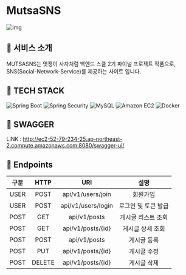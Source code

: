 # MutsaSNS

![img](https://42place.innovationacademy.kr/wp-content/uploads/2020/09/likelion.png)

## 💬 서비스 소개
MUTSASNS는 멋쟁이 사자처럼 백엔드 스쿨 2기 파이널 프로젝트 작품으로, SNS(Social-Network-Service)를 제공하는 사이트 입니다.

## 🔨 TECH STACK

![Spring Boot](https://img.shields.io/badge/spring_boot-6DB33F?style=for-the-badge&logo=Springboot&logoColor=white)
![Spring Security](https://img.shields.io/badge/spring_security-6DB33F?style=for-the-badge&logo=SpringSecurity&logoColor=white)
![MySQL](https://img.shields.io/badge/MYSQL-4479A1?style=for-the-badge&logo=MySQL&logoColor=white)
![Amazon EC2](https://img.shields.io/badge/Amazon_EC2-FF9900?style=for-the-badge&logo=AmazonEC2&logoColor=white)
![Docker](https://img.shields.io/badge/Docker-2496ED?style=for-the-badge&logo=Docker&logoColor=white)


## 📃 SWAGGER
LINK : http://ec2-52-79-234-25.ap-northeast-2.compute.amazonaws.com:8080/swagger-ui/

## 📔 Endpoints
|  구분  |  HTTP  |        URI         | 설명 |
|:----:|:------:|:------------------:|:-----------------------------:|
| USER |  POST  | api/v1/users/join  | 회원가입
| USER |  POST  | api/v1/users/login | 로그인 및 토큰 발급
| POST |  GET   |    api/v1/posts    | 게시글 리스트 조회
| POST |  GET   | api/v1/posts/{id}  | 게시글 상세 조회
| POST |  POST  |    api/v1/posts    | 게시글 등록
| POST |  PUT   | api/v1/posts/{id}  | 게시글 수정
| POST | DELETE |  api/v1/posts/{id}  | 게시글 삭제
